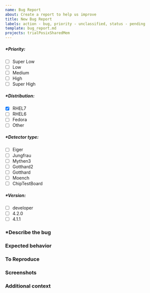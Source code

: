 ```yaml
---
name: Bug Report
about: Create a report to help us improve 
title: New Bug Report
labels: action - bug, priority - unclassified, status - pending
template: bug_report.md
projects: trialPosixSharedMem
---
```


<!--  Check an option by - [x], Uncheck an option by - [ ] -->
<!-- Please preview to see your option has been selected -->

<!-- Please fill out everything with an *, as this report will be discarded otherwise -->

##### *Priority:
- [ ] Super Low
- [ ] Low
- [ ] Medium
- [ ] High
- [ ] Super High

##### *Distribution: 
- [x] RHEL7
- [ ] RHEL6
- [ ] Fedora
- [ ] Other

##### *Detector type: 
- [ ] Eiger
- [ ] Jungfrau
- [ ] Mythen3
- [ ] Gotthard2
- [ ] Gotthard
- [ ] Moench
- [ ] ChipTestBoard

##### *Version: 
<!-- Software Package Version -->
- [ ] developer
- [ ] 4.2.0
- [ ] 4.1.1

### *Describe the bug
<!--  A clear and concise description of what the bug is -->

### Expected behavior
<!--  A clear and concise description of what you expected to happen. -->

### To Reproduce
<!--  Steps to reproduce the behavior: -->
<!--  1. Go to '...' -->
<!--  2. Click on '....' -->
<!--  3. Scroll down to '....' -->
<!--  4. See error -->

### Screenshots
<!--  If applicable, add screenshots to help explain your problem. -->


### Additional context
<!--  Add any other context about the problem here. -->
